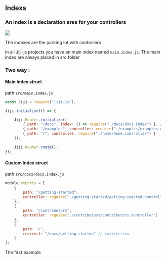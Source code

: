 ## Indexs

### An index is a declaration area for your controllers

![](/public/index.png)

The indexes are the parking lot with controllers

In all Jiji-js projects you have an main index named `main.index.js`.
The main index are always placed in src folder

### Two way :

#### Main Index struct

path `src/main.index.js`
````js
const Jiji = require("jiji-js");

Jiji.initialize(() => {

    Jiji.Router.initialize([
        { path: "/docs", index: () => require("./docs/docs.index") }, // call custom index
        { path: "/examples", controller: require("./examples/examples.controller") },
        { path: "/", controller: require("./home/home.controller") }
    ]);

    Jiji.Router.route();
});
````

#### Custom Index struct

path `src/docs/docs.index.js`
````js
module.exports = [
    {
        path: "/getting-started",
        controller: require("./getting-started/getting-started.controller")
    },
    {
        path: "/contributors",
        controller: require("./contributors/contributors.controller")
    },
    {
        path: "/",
        redirect: "/docs/getting-started" // redirection
    }
];
````

The first example 